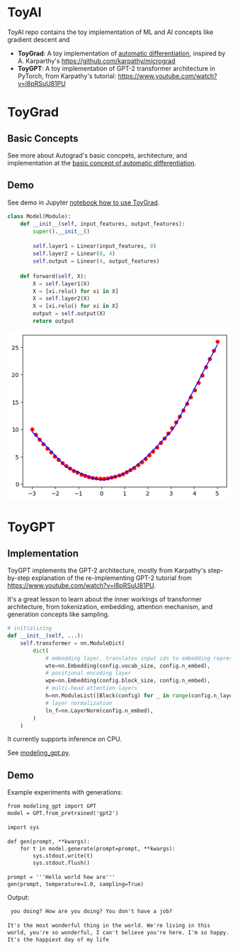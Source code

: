 ToyAI
====

ToyAI repo contains the toy implementation of ML and AI concepts like gradient descent and

- __ToyGrad__: A toy implementation of [automatic differentiation](https://en.wikipedia.org/wiki/Automatic_differentiation), inspired by A. Karparthy's https://github.com/karpathy/micrograd
- __ToyGPT__: A toy implementation of GPT-2 transformer architecture in PyTorch, from Karpathy's
  tutorial: https://www.youtube.com/watch?v=l8pRSuU81PU

# ToyGrad

## Basic Concepts

See more about Autograd's basic concpets, architecture, and implementation at the [basic concept of automatic differentiation](toygrad/autograd.md).

## Demo

See demo in Jupyter [notebook how to use ToyGrad](toygrad/demo.ipynb).

```python
class Model(Module):
    def __init__(self, input_features, output_features):
        super().__init__()

        self.layer1 = Linear(input_features, 8)
        self.layer2 = Linear(8, 4)
        self.output = Linear(4, output_features)

    def forward(self, X):
        X = self.layer1(X)
        X = [xi.relu() for xi in X]
        X = self.layer2(X)
        X = [xi.relu() for xi in X]
        output = self.output(X)
        return output
```

![](input_predict_chart.png)

# ToyGPT

## Implementation

ToyGPT implements the GPT-2 architecture, mostly from Karpathy's step-by-step explanation of the
re-implementing GPT-2 tutorial from  https://www.youtube.com/watch?v=l8pRSuU81PU.

It's a great lesson to learn about the inner workings of transformer architecture, from tokenization,
embedding, attention mechanism, and generation concepts like sampling.

```python
# initializing
def __init__(self, ...):
    self.transformer = nn.ModuleDict(
        dict(
            # embedding layer, translates input ids to embedding representation
            wte=nn.Embedding(config.vocab_size, config.n_embed),
            # positional encoding layer
            wpe=nn.Embedding(config.block_size, config.n_embed),
            # multi-head attention layers
            h=nn.ModuleList([Block(config) for _ in range(config.n_layers)]),
            # layer normalization
            ln_f=nn.LayerNorm(config.n_embed),
        )
    )
```

It currently supports inference on CPU.

See [modeling_gpt.py](toygpt/modeling_gpt.py).

## Demo

Example experiments with generations:

```python3
from modeling_gpt import GPT
model = GPT.from_pretrained('gpt2')

import sys

def gen(prompt, **kwargs):
    for t in model.generate(prompt=prompt, **kwargs):
        sys.stdout.write(t)
        sys.stdout.flush()

prompt = '''Hello world how are'''
gen(prompt, temperature=1.0, sampling=True)
```

Output:

```
 you doing? How are you doing? You don't have a job?

It's the most wonderful thing in the world. We're living in this world, you're so wonderful, I can't believe you're here. I'm so happy. It's the happiest day of my life
```